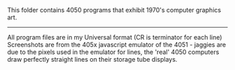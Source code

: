 This folder contains 4050 programs that exhibit 1970's computer graphics art.
**********
All program files are in my Universal format (CR is terminator for each line)
Screenshots are from the 405x javascript emulator of the 4051 - jaggies are due to the pixels used in the emulator for lines, the 'real' 4050 computers draw perfectly straight lines on their storage tube displays.
